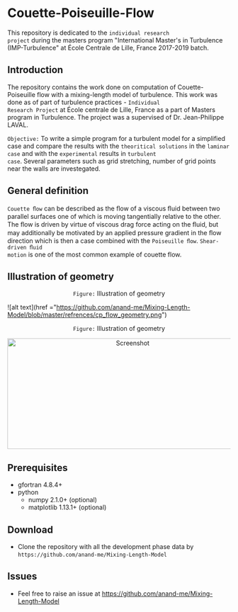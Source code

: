 # Couette-Poiseuille-Flow

This repository is dedicated to the <code>individual research project</code> during the masters program "International Master's in Turbulence (IMP-Turbulence"  at École Centrale de Lille, France 2017-2019 batch. <a id="user-content-requirements a" href="https://centralelille.fr/en/aeronautic-space-major-turbulence/"></a>


## Introduction
The repository contains the work done on computation of Couette-Poiseuille flow with a mixing-length model of turbulence. This work
was done as of part of turbulence practices - <code>Individual Research Project</code> at École centrale de Lille, France as a part of
Masters program in Turbulence. The project was a supervised of Dr. Jean-Philippe LAVAL.

<code>Objective:</code> 
To write a simple program for a turbulent model for a simplified case and compare the results with the <code>theoritical solutions</code> in                         the <code>laminar case</code> and with the <code>experimental</code> results in <code>turbulent case</code>. Several parameters such as grid stretching, number of grid points near the walls are investegated.

## General definition
<code>Couette ﬂow</code> can be described as the ﬂow of a viscous ﬂuid between two parallel surfaces one of which is moving tangentially relative to the other.
The ﬂow is driven by virtue of viscous drag force acting on the ﬂuid, but may additionally be motivated by an applied pressure gradient in the ﬂow direction which is then a case combined with the <code>Poiseuille ﬂow</code>. <code>Shear-driven ﬂuid motion</code> is one of the most common example of couette flow.


## Illustration of geometry 
<p align="center">
<code>Figure:</code> Illustration of geometry
</p>

![alt text](href ="https://github.com/anand-me/Mixing-Length-Model/blob/master/refrences/cp_flow_geometry.png")


<p align="center">
<code>Figure:</code> Illustration of geometry
</p>

<p align="center">
  <a target="_blank" rel="noopener noreferrer" href="https://github.com/anand-me/Mixing-Length-Model/blob/master/refrences/cp_flow_geometry.png"><img src="https://github.com/anand-me/Mixing-Length-Model/blob/master/refrences/cp_flow_geometry.png" alt="Screenshot" width="550" height="250" style="max-width:100%;"></a>
</p>

## Prerequisites


- gfortran 4.8.4+
- python  
  - numpy 2.1.0+ (optional)
  - matplotlib 1.13.1+ (optional)  


## Download 

- Clone the repository with all the development phase data by
  `https://github.com/anand-me/Mixing-Length-Model`


## Issues
- Feel free to raise an issue at 
       https://github.com/anand-me/Mixing-Length-Model
  
